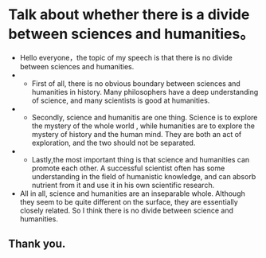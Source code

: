 # Talk about whether there is a divide between sciences and humanities。
+  Hello everyone，the topic of my speech is that there is no divide between sciences and humanities.
+ - First of all, there is no obvious boundary between sciences and humanities in history. Many philosophers have a deep understanding of science, and many scientists is good at humanities.
+ - Secondly, science and humanitis are one thing. Science is to explore the mystery of the whole world , while humanities are to explore the mystery of history and the human mind. They are both an act of exploration, and the two should not be separated.
+ - Lastly,the most important thing is that science and humanities can promote each other. A successful scientist often has some understanding in the field of humanistic knowledge, and can absorb nutrient from it and use it in his own scientific research.
+  All in all, science and humanities are an inseparable whole. Although they seem to be quite different on the surface, they are essentially closely related. So I think there is no divide between science and humanities.
## Thank you.
